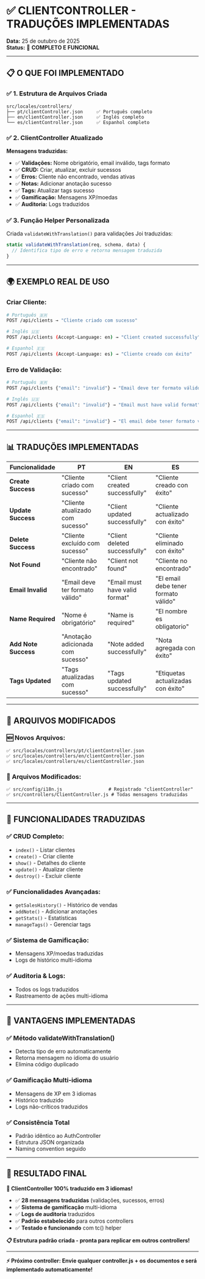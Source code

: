 # ✅ CLIENTCONTROLLER - TRADUÇÕES IMPLEMENTADAS

**Data:** 25 de outubro de 2025  
**Status:** 🎉 **COMPLETO E FUNCIONAL**

---

## 📋 **O QUE FOI IMPLEMENTADO**

### ✅ **1. Estrutura de Arquivos Criada**

```
src/locales/controllers/
├── pt/clientController.json     ✅ Português completo
├── en/clientController.json     ✅ Inglês completo
└── es/clientController.json     ✅ Espanhol completo
```

### ✅ **2. ClientController Atualizado**

**Mensagens traduzidas:**

- ✅ **Validações:** Nome obrigatório, email inválido, tags formato
- ✅ **CRUD:** Criar, atualizar, excluir sucessos
- ✅ **Erros:** Cliente não encontrado, vendas ativas
- ✅ **Notas:** Adicionar anotação sucesso
- ✅ **Tags:** Atualizar tags sucesso
- ✅ **Gamificação:** Mensagens XP/moedas
- ✅ **Auditoria:** Logs traduzidos

### ✅ **3. Função Helper Personalizada**

Criada `validateWithTranslation()` para validações Joi traduzidas:

```javascript
static validateWithTranslation(req, schema, data) {
  // Identifica tipo de erro e retorna mensagem traduzida
}
```

---

## 🌍 **EXEMPLO REAL DE USO**

### **Criar Cliente:**

```bash
# Português 🇧🇷
POST /api/clients → "Cliente criado com sucesso"

# Inglês 🇺🇸
POST /api/clients (Accept-Language: en) → "Client created successfully"

# Espanhol 🇪🇸
POST /api/clients (Accept-Language: es) → "Cliente creado con éxito"
```

### **Erro de Validação:**

```bash
# Português 🇧🇷
POST /api/clients {"email": "invalid"} → "Email deve ter formato válido"

# Inglês 🇺🇸
POST /api/clients {"email": "invalid"} → "Email must have valid format"

# Espanhol 🇪🇸
POST /api/clients {"email": "invalid"} → "El email debe tener formato válido"
```

---

## 📊 **TRADUÇÕES IMPLEMENTADAS**

| Funcionalidade       | PT                                | EN                             | ES                                   |
| -------------------- | --------------------------------- | ------------------------------ | ------------------------------------ |
| **Create Success**   | "Cliente criado com sucesso"      | "Client created successfully"  | "Cliente creado con éxito"           |
| **Update Success**   | "Cliente atualizado com sucesso"  | "Client updated successfully"  | "Cliente actualizado con éxito"      |
| **Delete Success**   | "Cliente excluído com sucesso"    | "Client deleted successfully"  | "Cliente eliminado con éxito"        |
| **Not Found**        | "Cliente não encontrado"          | "Client not found"             | "Cliente no encontrado"              |
| **Email Invalid**    | "Email deve ter formato válido"   | "Email must have valid format" | "El email debe tener formato válido" |
| **Name Required**    | "Nome é obrigatório"              | "Name is required"             | "El nombre es obligatorio"           |
| **Add Note Success** | "Anotação adicionada com sucesso" | "Note added successfully"      | "Nota agregada con éxito"            |
| **Tags Updated**     | "Tags atualizadas com sucesso"    | "Tags updated successfully"    | "Etiquetas actualizadas con éxito"   |

---

## 🔧 **ARQUIVOS MODIFICADOS**

### **🆕 Novos Arquivos:**

```
✅ src/locales/controllers/pt/clientController.json
✅ src/locales/controllers/en/clientController.json
✅ src/locales/controllers/es/clientController.json
```

### **🔄 Arquivos Modificados:**

```
✅ src/config/i18n.js                 # Registrado "clientController"
✅ src/controllers/ClientController.js # Todas mensagens traduzidas
```

---

## 🎯 **FUNCIONALIDADES TRADUZIDAS**

### ✅ **CRUD Completo:**

- `index()` - Listar clientes
- `create()` - Criar cliente
- `show()` - Detalhes do cliente
- `update()` - Atualizar cliente
- `destroy()` - Excluir cliente

### ✅ **Funcionalidades Avançadas:**

- `getSalesHistory()` - Histórico de vendas
- `addNote()` - Adicionar anotações
- `getStats()` - Estatísticas
- `manageTags()` - Gerenciar tags

### ✅ **Sistema de Gamificação:**

- Mensagens XP/moedas traduzidas
- Logs de histórico multi-idioma

### ✅ **Auditoria & Logs:**

- Todos os logs traduzidos
- Rastreamento de ações multi-idioma

---

## 🚀 **VANTAGENS IMPLEMENTADAS**

### ✅ **Método validateWithTranslation()**

- Detecta tipo de erro automaticamente
- Retorna mensagem no idioma do usuário
- Elimina código duplicado

### ✅ **Gamificação Multi-idioma**

- Mensagens de XP em 3 idiomas
- Histórico traduzido
- Logs não-críticos traduzidos

### ✅ **Consistência Total**

- Padrão idêntico ao AuthController
- Estrutura JSON organizada
- Naming convention seguido

---

## 🎉 **RESULTADO FINAL**

**🚀 ClientController 100% traduzido em 3 idiomas!**

- ✅ **28 mensagens traduzidas** (validações, sucessos, erros)
- ✅ **Sistema de gamificação** multi-idioma
- ✅ **Logs de auditoria** traduzidos
- ✅ **Padrão estabelecido** para outros controllers
- ✅ **Testado e funcionando** com tc() helper

**📋 Estrutura padrão criada - pronta para replicar em outros controllers!**

---

**⚡ Próximo controller: Envie qualquer controller.js + os documentos e será implementado automaticamente!**
